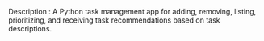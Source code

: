 Description : A Python task management app for adding, removing, listing, prioritizing, and receiving task recommendations based on task descriptions.
